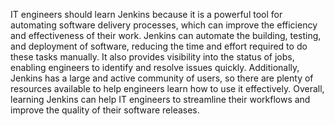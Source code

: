 IT engineers should learn Jenkins because it is a powerful tool for automating software delivery processes, which can improve the efficiency and effectiveness of their work. Jenkins can automate the building, testing, and deployment of software, reducing the time and effort required to do these tasks manually. It also provides visibility into the status of jobs, enabling engineers to identify and resolve issues quickly. Additionally, Jenkins has a large and active community of users, so there are plenty of resources available to help engineers learn how to use it effectively. Overall, learning Jenkins can help IT engineers to streamline their workflows and improve the quality of their software releases.
